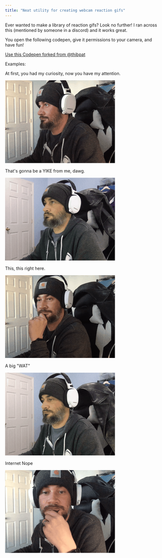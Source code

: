 ```yaml
---
title: "Neat utility for creating webcam reaction gifs"
---
```


Ever wanted to make a library of reaction gifs? Look no further! I ran across this (mentioned by someone in a discord) and it works great.

You open the following codepen, give it permissions to your camera, and have fun!

[Use this Codepen forked from @thibpat](https://codepen.io/thibpat/full/bGNqVRP)

Examples:

At first, you had my curiosity, now you have my attention.

![Interest](curiosity-attention.gif)

That's gonna be a YIKE from me, dawg.

![Yike](yike.gif)

This, this right here.

![This](this.gif)

A big "WAT"

![WAT](what.gif)

Internet Nope

![Nope](nope.gif)
